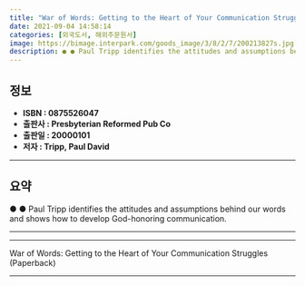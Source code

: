 ```yaml
---
title: "War of Words: Getting to the Heart of Your Communication Struggles (Paperback)"
date: 2021-09-04 14:58:14
categories: [외국도서, 해외주문원서]
image: https://bimage.interpark.com/goods_image/3/8/2/7/200213827s.jpg
description: ● ● Paul Tripp identifies the attitudes and assumptions behind our words and shows how to develop God-honoring communication.
---
```


## **정보**

- **ISBN : 0875526047**
- **출판사 : Presbyterian   Reformed Pub Co**
- **출판일 : 20000101**
- **저자 : Tripp, Paul David**

------



## **요약**

●  ●  Paul Tripp identifies the attitudes and assumptions behind our words and shows how to develop God-honoring communication.

------



------


War of Words: Getting to the Heart of Your Communication Struggles (Paperback) 

------


